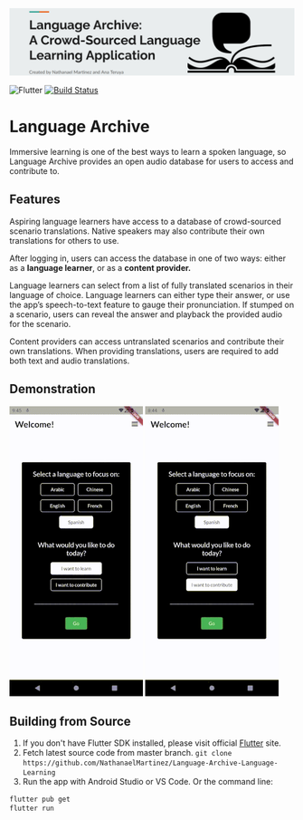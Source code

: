 <!--- Image goes here -->
![Language Archive](./assets/images/language_archive.png?raw=true "Language Archive")
<!--- Badges -->
![Flutter](https://img.shields.io/badge/Flutter-%2302569B.svg?style=for-the-badge&logo=Flutter&logoColor=white)
[![Build Status](https://app.travis-ci.com/NathanaelMartinez/CS467-Language-Learning-App-Capstone.svg?token=ddzGQ5GLyRugkyU1s2gZ&branch=main)](https://app.travis-ci.com/NathanaelMartinez/CS467-Language-Learning-App-Capstone)

# Language Archive

Immersive learning is one of the best ways to learn a spoken language, so Language Archive provides an open audio database for users to access and contribute to.

## Features
Aspiring language learners have access to a database of crowd-sourced scenario translations. Native speakers may also contribute their own translations for others to use.

After logging in, users can access the database in one of two ways: 
either as a **language learner**, or as a **content provider.** 

Language learners can select from a list of fully translated scenarios in their language of choice.
Language learners can either type their answer, or use the app’s speech-to-text feature to gauge their pronunciation.
If stumped on a scenario, users can reveal the answer and playback the provided audio for the scenario.  

Content providers can access untranslated scenarios and contribute their own translations.
When providing translations, users are required to add both text and audio translations.

## Demonstration
![Language Archive: Learners](./assets/images/learn_scenarios.gif?raw=true "Learn Language")
![Language Archive: Contributers](./assets/images/contribute_scenarios.gif?raw=true "Contribute")

## Building from Source
1. If you don't have Flutter SDK installed, please visit official [Flutter](https://flutter.dev/) site.
2. Fetch latest source code from master branch.
```git clone https://github.com/NathanaelMartinez/Language-Archive-Language-Learning```
3. Run the app with Android Studio or VS Code. Or the command line:
```
flutter pub get
flutter run
```


